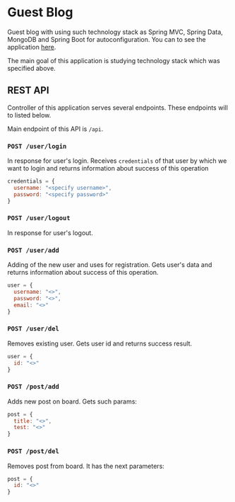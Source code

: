 # Guest Blog
Guest blog with using such technology stack as Spring MVC, Spring Data, MongoDB and Spring Boot for autoconfiguration. You can to see the application [here][1].

The main goal of this application is studying technology stack which was specified above.


## REST API

Controller of this application serves several endpoints. These endpoints will to listed below.

Main endpoint of this API is `/api`. 

### `POST /user/login` 

In response for user's login. Receives `credentials` of that user by which we want to login and returns information about success of this operation

```js
credentials = {
  username: "<specify username>",
  password: "<specify password>"
}
```

### `POST /user/logout`

In response for user's logout.

### `POST /user/add`

Adding of the new user and uses for registration. Gets user's data and returns information about success of this operation.

```js
user = {
  username: "<>",
  password: "<>",
  email: "<>"
}
```

### `POST /user/del`

Removes existing user. Gets user id and returns success result.

```js
user = {
  id: "<>"
}
```

### `POST /post/add`

Adds new post on board. Gets such params:
```js
post = {
  title: "<>",
  test: "<>"
}
```

### `POST /post/del`

Removes post from board. It has the next parameters:
```js
post = {
  id: "<>"
}
```




[1]: https://guestblog.herokuapp.com/